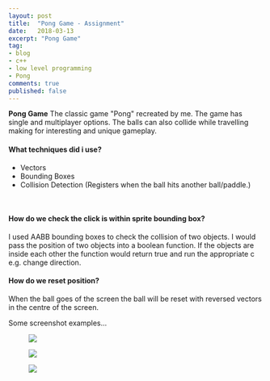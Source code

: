 ```yaml
---
layout: post
title:  "Pong Game - Assignment"
date:   2018-03-13
excerpt: "Pong Game"
tag:
- blog
- c++
- low level programming
- Pong
comments: true
published: false
---
```

**Pong Game** The classic game "Pong" recreated by me. The game has single and multiplayer options. The balls can also collide while travelling making for interesting and unique gameplay.<br/>


#### What techniques did i use?
- Vectors
- Bounding Boxes
- Collision Detection (Registers when the ball hits another ball/paddle.)
<br/>


#### How do we check the click is within sprite bounding box?
I used AABB bounding boxes to check the collision of two objects. I would pass the position of two objects into a boolean function. If the objects are inside each other the function would return true and run the appropriate c e.g. change direction.


#### How do we reset position?
When the ball goes of the screen the ball will be reset with reversed vectors in the centre of the screen.

Some screenshot examples...
<figure>
<a><img src="https://raw.githubusercontent.com/jack-king1/jack-king1.github.io/master/assets/img/pong_main_menu.PNG?token=AexHW6RXCyC29X9acH569SGx-J6QkR0Mks5asTcNwA%3D%3D"></a>
</figure>

<figure>
<a><img src="https://raw.githubusercontent.com/jack-king1/jack-king1.github.io/master/assets/img/Pong_GamePlay.PNG?token=AexHW_cfvohQNErX0w6zaH5Cnq7zCCYTks5asTjAwA%3D%3D"></a>
</figure>

<figure>
<a><img src="https://raw.githubusercontent.com/jack-king1/jack-king1.github.io/master/assets/img/Pong_LoseState.PNG?token=AexHW8WcZ28lMGTOF63wdoIfFejyDbjHks5asUJNwA%3D%3D"></a>
</figure>

